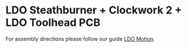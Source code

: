 # LDO Steathburner + Clockwork 2 + LDO Toolhead PCB

For assembly directions please follow our guide [LDO Motion](https://www.ldomotion.com/p/guide/18295873486194241). 